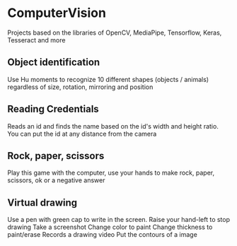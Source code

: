 # ComputerVision
Projects based on the libraries of OpenCV, MediaPipe, Tensorflow, Keras, Tesseract and more

## Object identification
Use Hu moments to recognize 10 different shapes (objects / animals) regardless of size, rotation, mirroring and position

## Reading Credentials
Reads an id and finds the name based on the id's width and height ratio. You can put the id at any distance from the camera

## Rock, paper, scissors
Play this game with the computer, use your hands to make rock, paper, scissors, ok or a negative answer

## Virtual drawing
Use a pen with green cap to write in the screen. 
Raise your hand-left to stop drawing
Take a screenshot
Change color to paint
Change thickness to paint/erase
Records a drawing video
Put the contours of a image
